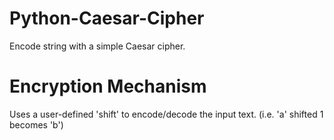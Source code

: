 # Python-Caesar-Cipher
Encode string with a simple Caesar cipher. 

# Encryption Mechanism
Uses a user-defined 'shift' to encode/decode the input text. (i.e. 'a' shifted 1 becomes 'b')
